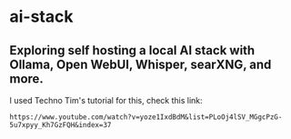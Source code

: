# ai-stack
## Exploring self hosting a local AI stack with Ollama, Open WebUI, Whisper, searXNG, and more. 

I used Techno Tim's tutorial for this, check this link:
```Link
https://www.youtube.com/watch?v=yoze1IxdBdM&list=PLoOj4lSV_MGgcPzG-5u7xpyy_Kh7GzFQH&index=37
```
